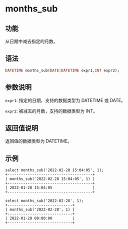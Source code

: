# months_sub

## 功能

从日期中减去指定的月数。

## 语法

```Haskell
DATETIME months_sub(DATE|DATETIME expr1,INT expr2);
```

## 参数说明

`expr1`: 指定的日期，支持的数据类型为 DATETIME 或 DATE。

`expr2`: 被减去的月数，支持的数据类型为 INT。

## 返回值说明

返回值的数据类型为 DATETIME。

## 示例

```Plain Text
select months_sub('2022-02-28 15:04:05', 1);
+--------------------------------------+
| months_sub('2022-02-28 15:04:05', 1) |
+--------------------------------------+
| 2022-01-28 15:04:05                  |
+--------------------------------------+

select months_sub('2022-02-28', 1);
+-----------------------------+
| months_sub('2022-02-28', 1) |
+-----------------------------+
| 2022-01-28 00:00:00         |
+-----------------------------+
```
